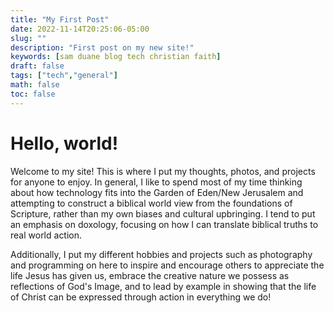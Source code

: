 ```yaml
---
title: "My First Post"
date: 2022-11-14T20:25:06-05:00
slug: ""
description: "First post on my new site!"
keywords: [sam duane blog tech christian faith]
draft: false
tags: ["tech","general"]
math: false
toc: false
---
```

# Hello, world!
Welcome to my site! This is where I put my thoughts, photos, and projects for anyone to enjoy. In general, I like to spend most of my time thinking about how technology fits into the Garden of Eden/New Jerusalem and attempting to construct a biblical world view from the foundations of Scripture, rather than my own biases and cultural upbringing. I tend to put an emphasis on doxology, focusing on how I can translate biblical truths to real world action.

Additionally, I put my different hobbies and projects such as photography and programming on here to inspire and encourage others to appreciate the life Jesus has given us, embrace the creative nature we possess as reflections of God's Image, and to lead by example in showing that the life of Christ can be expressed through action in everything we do!
